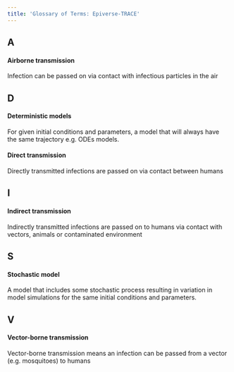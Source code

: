 ```yaml
---
title: 'Glossary of Terms: Epiverse-TRACE'
---
```


## A

#### Airborne transmission

Infection can be passed on via contact with infectious particles in the air 

<!--  ## B -->

<!-- ## C -->

## D

#### Deterministic models
For given initial conditions and parameters, a model that will always have the same trajectory e.g. ODEs models.

#### Direct transmission

Directly transmitted infections are passed on via contact between humans

<!-- ## E -->

<!-- ## F -->

<!-- ## G -->

<!-- ## H -->

## I 

#### Indirect transmission

Indirectly transmitted infections are passed on to humans via contact with vectors, animals or contaminated environment

<!-- ## J -->

<!-- ## K -->

<!-- ## L -->

<!-- ## M -->

<!-- ## N -->

<!-- ## O -->

<!-- ## P -->

<!-- ## Q -->

<!-- ## R -->

## S

#### Stochastic model
A model that includes some stochastic process resulting in variation in model simulations for the same initial conditions and parameters. 


<!-- ## T -->

<!-- ## U -->

## V

#### Vector-borne transmission 
Vector-borne transmission means an infection can be passed from a vector (e.g. mosquitoes) to humans 

<!-- ## W -->

<!-- ## X -->

<!-- ## Y -->

<!-- ## Z -->
